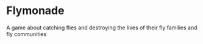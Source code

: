 # Flymonade

A game about catching flies and destroying the lives of their fly families and fly communities




